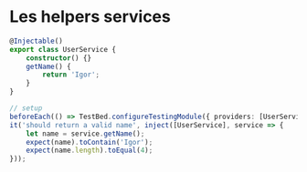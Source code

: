 <!-- .slide: class="with-code inconsolata" -->

# Les helpers services

```typescript
@Injectable()
export class UserService {
    constructor() {}
    getName() {
        return 'Igor';
    }
}
```

<!-- .element: class="big-code" -->

```typescript
// setup
beforeEach(() => TestBed.configureTestingModule({ providers: [UserService] }));
it('should return a valid name', inject([UserService], service => {
    let name = service.getName();
    expect(name).toContain('Igor');
    expect(name.length).toEqual(4);
}));
```

<!-- .element: class="big-code" -->
